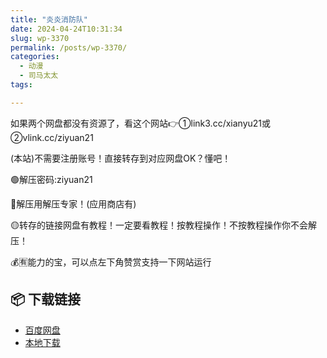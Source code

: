 ```yaml
---
title: "炎炎消防队"
date: 2024-04-24T10:31:34
slug: wp-3370
permalink: /posts/wp-3370/
categories:
  - 动漫
  - 司马太太
tags:

---
```


如果两个网盘都没有资源了，看这个网站👉①link3.cc/xianyu21或②vlink.cc/ziyuan21

(本站)不需要注册账号！直接转存到对应网盘OK？懂吧！

🟢解压密码:ziyuan21

🔵解压用解压专家！(应用商店有)

🟡转存的链接网盘有教程！一定要看教程！按教程操作！不按教程操作你不会解压！

💰🈶能力的宝，可以点左下角赞赏支持一下网站运行

## 📦 下载链接
- [百度网盘](https://blziyuan21.com/pay-download/3370?key=32fc5a7ade&down_id=0)
- [本地下载](https://blziyuan21.com/pay-download/3370?key=32fc5a7ade&down_id=1)

